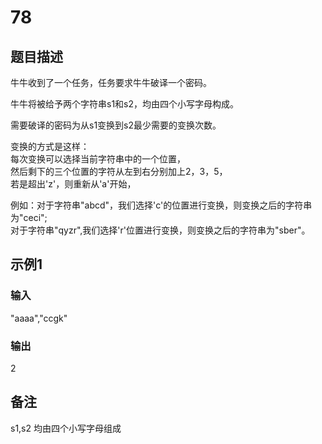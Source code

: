 # 78

## 题目描述

牛牛收到了一个任务，任务要求牛牛破译一个密码。

牛牛将被给予两个字符串s1和s2，均由四个小写字母构成。

需要破译的密码为从s1变换到s2最少需要的变换次数。

变换的方式是这样：\
每次变换可以选择当前字符串中的一个位置，\
然后剩下的三个位置的字符从左到右分别加上2，3，5，\
若是超出'z'，则重新从'a'开始，

例如：对于字符串"abcd"，我们选择'c'的位置进行变换，则变换之后的字符串为"ceci";\
对于字符串"qyzr",我们选择'r'位置进行变换，则变换之后的字符串为"sber"。

## 示例1

### 输入

"aaaa","ccgk"

### 输出

2

## 备注

s1,s2 均由四个小写字母组成
